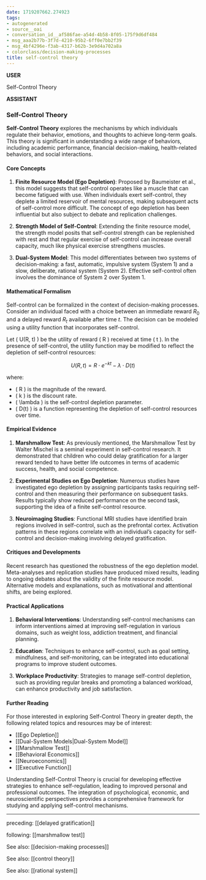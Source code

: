 ```yaml
---
date: 1719207662.274923
tags:
- autogenerated
- source__oai
- conversation_id__af586fae-a54d-4b58-8f05-175f9d6df484
- msg_aaa2b77b-3f7d-4210-95b2-6ff0e7bb2f39
- msg_4bf4296e-f3ab-4317-b62b-3e9d4a702a8a
- colorclass/decision-making-processes
title: self-control theory
---
```


**USER**

Self-Control Theory


**ASSISTANT**

### Self-Control Theory

**Self-Control Theory** explores the mechanisms by which individuals regulate their behavior, emotions, and thoughts to achieve long-term goals. This theory is significant in understanding a wide range of behaviors, including academic performance, financial decision-making, health-related behaviors, and social interactions.

#### Core Concepts

1. **Finite Resource Model (Ego Depletion)**: Proposed by Baumeister et al., this model suggests that self-control operates like a muscle that can become fatigued with use. When individuals exert self-control, they deplete a limited reservoir of mental resources, making subsequent acts of self-control more difficult. The concept of ego depletion has been influential but also subject to debate and replication challenges.

2. **Strength Model of Self-Control**: Extending the finite resource model, the strength model posits that self-control strength can be replenished with rest and that regular exercise of self-control can increase overall capacity, much like physical exercise strengthens muscles.

3. **Dual-System Model**: This model differentiates between two systems of decision-making: a fast, automatic, impulsive system (System 1) and a slow, deliberate, rational system (System 2). Effective self-control often involves the dominance of System 2 over System 1.

#### Mathematical Formalism

Self-control can be formalized in the context of decision-making processes. Consider an individual faced with a choice between an immediate reward $R_0$ and a delayed reward $R_t$ available after time $t$. The decision can be modeled using a utility function that incorporates self-control.

Let \( U(R, t) \) be the utility of reward \( R \) received at time \( t \). In the presence of self-control, the utility function may be modified to reflect the depletion of self-control resources:

$$ U(R, t) = R \cdot e^{-kt} - \lambda \cdot D(t) $$

where:
- \( R \) is the magnitude of the reward.
- \( k \) is the discount rate.
- \( \lambda \) is the self-control depletion parameter.
- \( D(t) \) is a function representing the depletion of self-control resources over time.

#### Empirical Evidence

1. **Marshmallow Test**: As previously mentioned, the Marshmallow Test by Walter Mischel is a seminal experiment in self-control research. It demonstrated that children who could delay gratification for a larger reward tended to have better life outcomes in terms of academic success, health, and social competence.

2. **Experimental Studies on Ego Depletion**: Numerous studies have investigated ego depletion by assigning participants tasks requiring self-control and then measuring their performance on subsequent tasks. Results typically show reduced performance on the second task, supporting the idea of a finite self-control resource.

3. **Neuroimaging Studies**: Functional MRI studies have identified brain regions involved in self-control, such as the prefrontal cortex. Activation patterns in these regions correlate with an individual’s capacity for self-control and decision-making involving delayed gratification.

#### Critiques and Developments

Recent research has questioned the robustness of the ego depletion model. Meta-analyses and replication studies have produced mixed results, leading to ongoing debates about the validity of the finite resource model. Alternative models and explanations, such as motivational and attentional shifts, are being explored.

#### Practical Applications

1. **Behavioral Interventions**: Understanding self-control mechanisms can inform interventions aimed at improving self-regulation in various domains, such as weight loss, addiction treatment, and financial planning.

2. **Education**: Techniques to enhance self-control, such as goal setting, mindfulness, and self-monitoring, can be integrated into educational programs to improve student outcomes.

3. **Workplace Productivity**: Strategies to manage self-control depletion, such as providing regular breaks and promoting a balanced workload, can enhance productivity and job satisfaction.

#### Further Reading

For those interested in exploring Self-Control Theory in greater depth, the following related topics and resources may be of interest:

- [[Ego Depletion]]
- [[Dual-System Models|Dual-System Model]]
- [[Marshmallow Test]]
- [[Behavioral Economics]]
- [[Neuroeconomics]]
- [[Executive Function]]

Understanding Self-Control Theory is crucial for developing effective strategies to enhance self-regulation, leading to improved personal and professional outcomes. The integration of psychological, economic, and neuroscientific perspectives provides a comprehensive framework for studying and applying self-control mechanisms.


---

preceding: [[delayed gratification]]  


following: [[marshmallow test]]

See also: [[decision-making processes]]


See also: [[control theory]]


See also: [[rational system]]